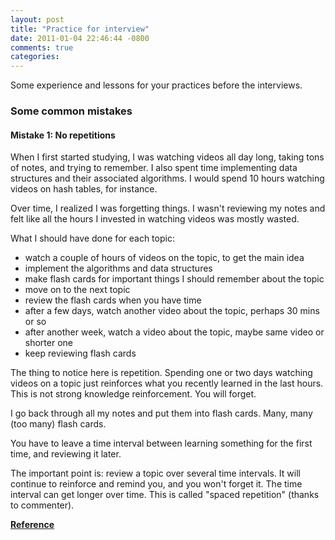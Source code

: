 ```yaml
---
layout: post
title: "Practice for interview"
date: 2011-01-04 22:46:44 -0800
comments: true
categories: 
---
```


Some experience and lessons for your practices before the interviews.

<!--more-->

### Some common mistakes

#### Mistake 1: No repetitions

When I first started studying, I was watching videos all day long, taking tons of notes, and trying to remember. 
I also spent time implementing data structures and their associated algorithms. 
I would spend 10 hours watching videos on hash tables, for instance.

Over time, I realized I was forgetting things. 
I wasn't reviewing my notes and felt like all the hours I invested in watching videos was mostly wasted.

What I should have done for each topic:

* watch a couple of hours of videos on the topic, to get the main idea
* implement the algorithms and data structures
* make flash cards for important things I should remember about the topic
* move on to the next topic
* review the flash cards when you have time
* after a few days, watch another video about the topic, perhaps 30 mins or so
* after another week, watch a video about the topic, maybe same video or shorter one
* keep reviewing flash cards

The thing to notice here is repetition. 
Spending one or two days watching videos on a topic just reinforces what you recently learned in the last hours. 
This is not strong knowledge reinforcement. 
You will forget.

I go back through all my notes and put them into flash cards. 
Many, many (too many) flash cards.

You have to leave a time interval between learning something for the first time, and reviewing it later.

The important point is: review a topic over several time intervals. 
It will continue to reinforce and remind you, and you won't forget it. 
The time interval can get longer over time. 
This is called "spaced repetition" (thanks to commenter).

[**Reference**](https://web.archive.org/web/20170307225038/https://googleyasheck.com/retaining-computer-science-knowledge/)